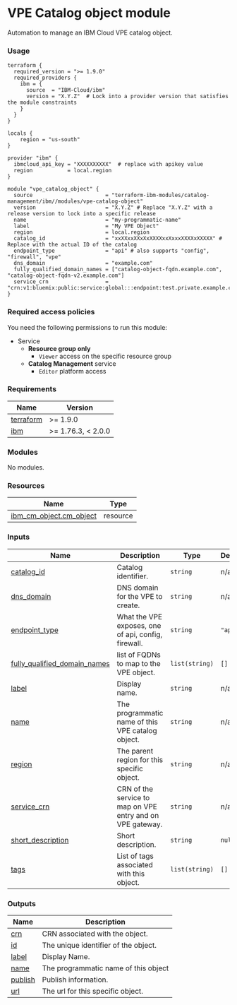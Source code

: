 # VPE Catalog object module

Automation to manage an IBM Cloud VPE catalog object.

### Usage

```hcl
terraform {
  required_version = ">= 1.9.0"
  required_providers {
    ibm = {
      source  = "IBM-Cloud/ibm"
      version = "X.Y.Z"  # Lock into a provider version that satisfies the module constraints
    }
  }
}

locals {
    region = "us-south"
}

provider "ibm" {
  ibmcloud_api_key = "XXXXXXXXXX"  # replace with apikey value
  region           = local.region
}

module "vpe_catalog_object" {
  source                       = "terraform-ibm-modules/catalog-management/ibm//modules/vpe-catalog-object"
  version                      = "X.Y.Z" # Replace "X.Y.Z" with a release version to lock into a specific release
  name                         = "my-programmatic-name"
  label                        = "My VPE Object"
  region                       = local.region
  catalog_id                   = "xxXXxxXXxXxXXXXxxXxxxXXXXxXXXXX" # Replace with the actual ID of the catalog
  endpoint_type                = "api" # also supports "config", "firewall", "vpe"
  dns_domain                   = "example.com"
  fully_qualified_domain_names = ["catalog-object-fqdn.example.com", "catalog-object-fqdn-v2.example.com"]
  service_crn                  = "crn:v1:bluemix:public:service:global:::endpoint:test.private.example.com"
}
```

### Required access policies

You need the following permissions to run this module:

- Service
    - **Resource group only**
        - `Viewer` access on the specific resource group
    - **Catalog Management** service
        - `Editor` platform access

<!-- The following content is automatically populated by the pre-commit hook -->
<!-- BEGINNING OF PRE-COMMIT-TERRAFORM DOCS HOOK -->
### Requirements

| Name | Version |
|------|---------|
| <a name="requirement_terraform"></a> [terraform](#requirement\_terraform) | >= 1.9.0 |
| <a name="requirement_ibm"></a> [ibm](#requirement\_ibm) | >= 1.76.3, < 2.0.0 |

### Modules

No modules.

### Resources

| Name | Type |
|------|------|
| [ibm_cm_object.cm_object](https://registry.terraform.io/providers/IBM-Cloud/ibm/latest/docs/resources/cm_object) | resource |

### Inputs

| Name | Description | Type | Default | Required |
|------|-------------|------|---------|:--------:|
| <a name="input_catalog_id"></a> [catalog\_id](#input\_catalog\_id) | Catalog identifier. | `string` | n/a | yes |
| <a name="input_dns_domain"></a> [dns\_domain](#input\_dns\_domain) | DNS domain for the VPE to create. | `string` | n/a | yes |
| <a name="input_endpoint_type"></a> [endpoint\_type](#input\_endpoint\_type) | What the VPE exposes, one of api, config, firewall. | `string` | `"api"` | no |
| <a name="input_fully_qualified_domain_names"></a> [fully\_qualified\_domain\_names](#input\_fully\_qualified\_domain\_names) | list of FQDNs to map to the VPE object. | `list(string)` | `[]` | no |
| <a name="input_label"></a> [label](#input\_label) | Display name. | `string` | n/a | yes |
| <a name="input_name"></a> [name](#input\_name) | The programmatic name of this VPE catalog object. | `string` | n/a | yes |
| <a name="input_region"></a> [region](#input\_region) | The parent region for this specific object. | `string` | n/a | yes |
| <a name="input_service_crn"></a> [service\_crn](#input\_service\_crn) | CRN of the service to map on VPE entry and on VPE gateway. | `string` | n/a | yes |
| <a name="input_short_description"></a> [short\_description](#input\_short\_description) | Short description. | `string` | `null` | no |
| <a name="input_tags"></a> [tags](#input\_tags) | List of tags associated with this object. | `list(string)` | `[]` | no |

### Outputs

| Name | Description |
|------|-------------|
| <a name="output_crn"></a> [crn](#output\_crn) | CRN associated with the object. |
| <a name="output_id"></a> [id](#output\_id) | The unique identifier of the object. |
| <a name="output_label"></a> [label](#output\_label) | Display Name. |
| <a name="output_name"></a> [name](#output\_name) | The programmatic name of this object |
| <a name="output_publish"></a> [publish](#output\_publish) | Publish information. |
| <a name="output_url"></a> [url](#output\_url) | The url for this specific object. |
<!-- END OF PRE-COMMIT-TERRAFORM DOCS HOOK -->
